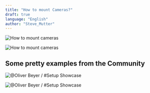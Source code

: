 ```yaml
---
title: "How to mount Cameras?"
draft: true
language: "English"
author: "Steve_Mutter"
---
```



[comment]: <> (Fact Check)


![How to mount cameras](/camera-mount/images/camera_mount_final.png)

![How to mount cameras](/camera-mount/images/camera_mount_side.png)

## Some pretty examples from the Community

[comment]: <> (Ask for Permission to use the Images from @Icke and @Oliver Beyer via Discord DM / No Response yet)
[comment]: <> (@Olvicer Beyer has consented to the use of his images)
[comment]: <> (/camera-mount/images/camera_mount_example_1.jpg)
![@Oliver Beyer / #Setup Showcase](/camera-mount/images/camera_mount_example_2.jpg)

![@Oliver Beyer / #Setup Showcase](/camera-mount/images/camera_mount_example_3.jpg)